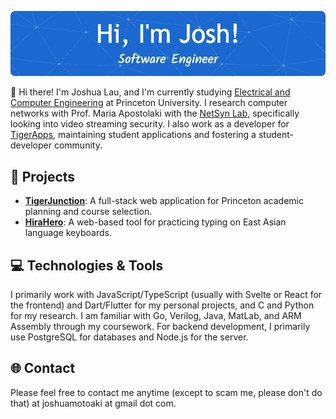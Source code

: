 ![Header](./header.png)

👋 Hi there! I'm Joshua Lau, and I'm currently studying [Electrical and Computer Engineering](https://ece.princeton.edu/) at Princeton University. I research computer networks with Prof. Maria Apostolaki with the [NetSyn Lab](https://netsyn.princeton.edu/), specifically looking into video streaming security. I also work as a developer for [TigerApps](https://tigerapps.org/), maintaining student applications and fostering a student-developer community. 

## 🚀 Projects
- [**TigerJunction**](https://github.com/TigerAppsOrg/TigerJunction): A full-stack web application for Princeton academic planning and course selection.
- [**HiraHero**](https://github.com/joshuamotoaki/hira-hero): A web-based tool for practicing typing on East Asian language keyboards.
 
## 💻 Technologies & Tools
I primarily work with JavaScript/TypeScript (usually with Svelte or React for the frontend) and Dart/Flutter for my personal projects, and C and Python for my research. I am familiar with Go, Verilog, Java, MatLab, and ARM Assembly through my coursework. For backend development, I primarily use PostgreSQL for databases and Node.js for the server.

## 🌐 Contact
Please feel free to contact me anytime (except to scam me, please don't do that) at joshuamotoaki at gmail dot com.
